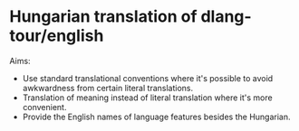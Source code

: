 Hungarian translation of dlang-tour/english
==============================================

Aims:
* Use standard translational conventions where it's possible to avoid awkwardness from certain literal translations.
* Translation of meaning instead of literal translation where it's more convenient.
* Provide the English names of language features besides the Hungarian.
